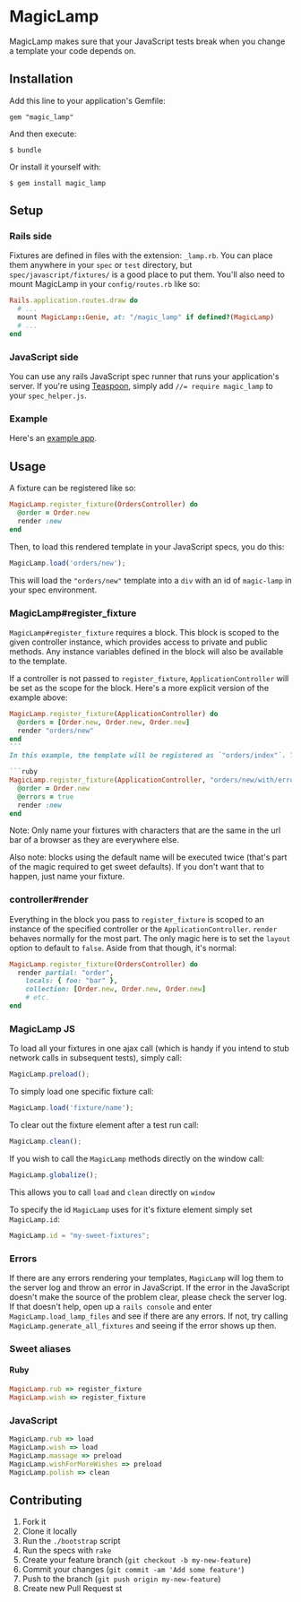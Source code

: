 MagicLamp
=========

MagicLamp makes sure that your JavaScript tests break when you change a template your code depends on.

Installation
------------

Add this line to your application's Gemfile:

    gem "magic_lamp"

And then execute:

    $ bundle

Or install it yourself with:

    $ gem install magic_lamp
    
Setup
-----

### Rails side

Fixtures are defined in files with the extension: `_lamp.rb`. You can place them anywhere in your `spec` or `test` directory, but `spec/javascript/fixtures/` is a good place to put them. You'll also need to mount MagicLamp in your `config/routes.rb` like so:
```ruby
Rails.application.routes.draw do
  # ...
  mount MagicLamp::Genie, at: "/magic_lamp" if defined?(MagicLamp)
  # ...
end
```

### JavaScript side

You can use any rails JavaScript spec runner that runs your application's server. If you're using [Teaspoon](https://github.com/modeset/teaspoon), simply add `//= require magic_lamp` to your `spec_helper.js`.

### Example
Here's an [example app](https://github.com/crismali/magic_lamp/tree/master/example).

Usage
-----

A fixture can be registered like so: 
```ruby
MagicLamp.register_fixture(OrdersController) do
  @order = Order.new
  render :new
end
```

Then, to load this rendered template in your JavaScript specs, you do this:

```js
MagicLamp.load('orders/new');
```

This will load the `"orders/new"` template into a `div` with an id of `magic-lamp` in your spec environment.

### MagicLamp#register_fixture

`MagicLamp#register_fixture` requires a block. This block is scoped to the given controller instance, which provides access to private and public methods. Any instance variables defined in the block will also be available to the template.

If a controller is not passed to `register_fixture`, `ApplicationController` will be set as the scope for the block. Here's a more explicit version of the example above:
	
```ruby
MagicLamp.register_fixture(ApplicationController) do
  @orders = [Order.new, Order.new, Order.new]
  render "orders/new"
end
``` 
In this example, the template will be registered as `"orders/index"`. The default name for a fixture is the controller's name followed by the template (unless it's the `ApplicationController`). If you have name collisions (or if you just want a more informative fixture name), simply specify the name as the second argument to `register_fixture`.

```ruby
MagicLamp.register_fixture(ApplicationController, "orders/new/with/errors") do
  @order = Order.new
  @errors = true
  render :new
end
```

Note: Only name your fixtures with characters that are the same in the url bar of a browser as they are everywhere else.

Also note: blocks using the default name will be executed twice (that's part of the magic required to get sweet defaults). If you don't want that to happen, just name your fixture.

### controller#render

Everything in the block you pass to `register_fixture` is scoped to an instance of the specified controller or the `ApplicationController`. `render` behaves normally for the most part. The only magic here is to set the `layout` option to default to `false`. Aside from that though, it's normal:

```ruby
MagicLamp.register_fixture(OrdersController) do
  render partial: "order",
    locals: { foo: "bar" },
    collection: [Order.new, Order.new, Order.new]
    # etc.
end
```

### MagicLamp JS

To load all your fixtures in one ajax call (which is handy if you intend to stub network calls in subsequent tests), simply call:

```js
MagicLamp.preload();
```

To simply load one specific fixture call:

```js
MagicLamp.load('fixture/name');
```

To clear out the fixture element after a test run call:

```js
MagicLamp.clean();
```

If you wish to call the `MagicLamp` methods directly on the window call:

```js
MagicLamp.globalize();
```

This allows you to call `load` and `clean` directly on `window`

To specify the id `MagicLamp` uses for it's fixture element simply set `MagicLamp.id`:

```js
MagicLamp.id = "my-sweet-fixtures";
```

### Errors

If there are any errors rendering your templates, `MagicLamp` will log them to the server log and throw an error in JavaScript. If the error in the JavaScript doesn't make the source of the problem clear, please check the server log. If that doesn't help, open up a `rails console` and enter `MagicLamp.load_lamp_files` and see if there are any errors. If not, try calling `MagicLamp.generate_all_fixtures` and seeing if the error shows up then.

### Sweet aliases

#### Ruby

```ruby
MagicLamp.rub => register_fixture
MagicLamp.wish => register_fixture
```

### JavaScript
```js
MagicLamp.rub => load
MagicLamp.wish => load
MagicLamp.massage => preload
MagicLamp.wishForMoreWishes => preload
MagicLamp.polish => clean
```

## Contributing

1. Fork it
2. Clone it locally
3. Run the `./bootstrap` script
4. Run the specs with `rake`
5. Create your feature branch (`git checkout -b my-new-feature`)
6. Commit your changes (`git commit -am 'Add some feature'`)
7. Push to the branch (`git push origin my-new-feature`)
8. Create new Pull Request
st